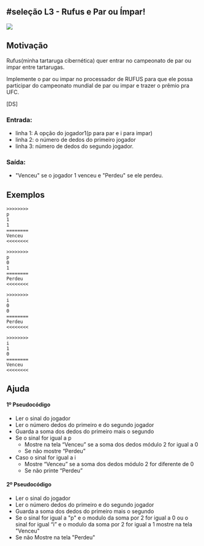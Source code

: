## #seleção L3 - Rufus e Par ou Ímpar!


![](__capa.jpg)

## Motivação

Rufus(minha tartaruga cibernética) quer entrar no campeonato de par ou impar entre tartarugas.

Implemente o par ou impar no processador de RUFUS para que ele possa participar do campeonato
mundial de par ou impar e trazer o prêmio pra UFC.

[DS]

### Entrada:
* linha 1: A opção do jogador1(p para par e i para impar)
* linha 2: o número de dedos do primeiro jogador
* linha 3: número de dedos do segundo jogador.

### Saída:
* "Venceu" se o jogador 1 venceu e "Perdeu" se ele perdeu.

## Exemplos

```
>>>>>>>>
p
1
1
========
Venceu
<<<<<<<<

>>>>>>>>
p
0
1
========
Perdeu
<<<<<<<<

>>>>>>>>
i
0
0
========
Perdeu
<<<<<<<<

>>>>>>>>
i
1
0
========
Venceu
<<<<<<<<
```

## Ajuda
#### 1º Pseudocódigo

* Ler o sinal do jogador
* Ler o número dedos do primeiro e do segundo jogador
* Guarda a soma dos dedos do primeiro mais o segundo
* Se o sinal for igual a p
    * Mostre na tela “Venceu” se a soma dos dedos módulo 2 for igual a 0
    * Se não mostre “Perdeu”
* Caso o sinal for igual a i
    * Mostre “Venceu” se a soma dos dedos módulo 2 for diferente de 0
    * Se não printe “Perdeu”

#### 2º Pseudocódigo
* Ler o sinal do jogador
* Ler o número dedos do primeiro e do segundo jogador
* Guarda a soma dos dedos do primeiro mais o segundo
* Se o sinal for igual a "p" e o modulo da soma por 2 for igual a 0 
ou o sinal for igual “i” e o modulo da soma por 2 for igual a 1 mostre na tela "Venceu"
* Se não
Mostre na tela "Perdeu"

